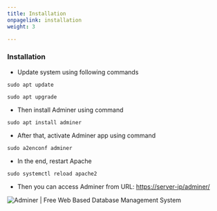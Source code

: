 ```yaml
---
title: Installation
onpagelink: installation
weight: 3

---
```


### **Installation**

- Update system using following commands
 
 ```
sudo apt update
```

 ```
sudo apt upgrade
```

- Then install Adminer using command
 
 ```
sudo apt install adminer
```

- After that, activate Adminer app using command
 
 ```
sudo a2enconf adminer
```

- In the end, restart Apache
 
 ```
sudo systemctl reload apache2
```

- Then you can access Adminer from URL: <https://server-ip/adminer/>
 
![Adminer | Free Web Based Database Management System](/images/adminer_login.jpg "Adminer | Free Web Based Database Management System")
